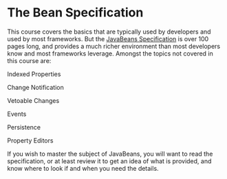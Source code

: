 # The Bean Specification

This course covers the basics that are typically used by developers and used by most frameworks.  But the [JavaBeans Specification](https://download.oracle.com/otn-pub/jcp/7224-javabeans-1.01-fr-spec-oth-JSpec/beans.101.pdf?AuthParam=1596756008_2f2bdcce270ee3b3b750fb904b12948f) is over 100 pages long, and provides a much richer environment than most developers know and most frameworks leverage.  Amongst the topics not covered in this course are:

Indexed Properties

Change Notification

Vetoable Changes

Events

Persistence

Property Editors

If you wish to master the subject of JavaBeans, you will want to read the specification, or at least review it to get an idea of what is provided, and know where to look if and when you need the details.
